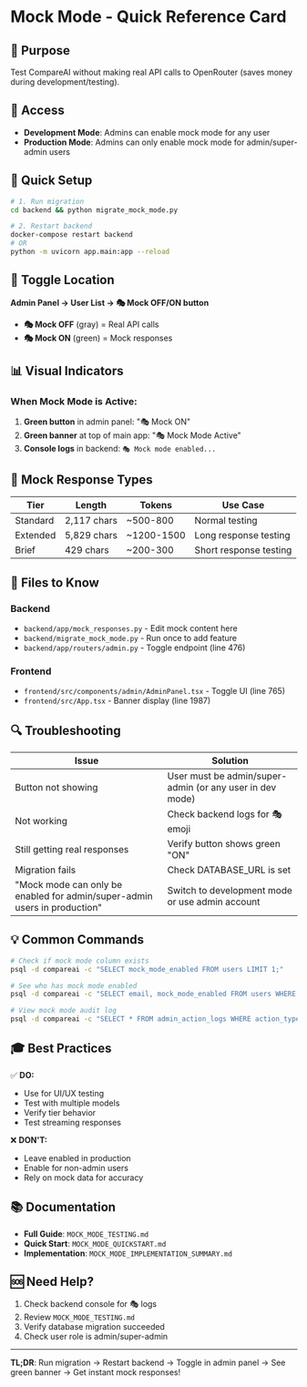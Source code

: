 # Mock Mode - Quick Reference Card

## 🎯 Purpose

Test CompareAI without making real API calls to OpenRouter (saves money during development/testing).

## 🔑 Access

- **Development Mode**: Admins can enable mock mode for any user
- **Production Mode**: Admins can only enable mock mode for admin/super-admin users

## 🚀 Quick Setup

```bash
# 1. Run migration
cd backend && python migrate_mock_mode.py

# 2. Restart backend
docker-compose restart backend
# OR
python -m uvicorn app.main:app --reload
```

## 📍 Toggle Location

**Admin Panel → User List → 🎭 Mock OFF/ON button**

- **🎭 Mock OFF** (gray) = Real API calls
- **🎭 Mock ON** (green) = Mock responses

## 📊 Visual Indicators

### When Mock Mode is Active:

1. **Green button** in admin panel: "🎭 Mock ON"
2. **Green banner** at top of main app: "🎭 Mock Mode Active"
3. **Console logs** in backend: `🎭 Mock mode enabled...`

## 🧪 Mock Response Types

| Tier     | Length      | Tokens     | Use Case               |
| -------- | ----------- | ---------- | ---------------------- |
| Standard | 2,117 chars | ~500-800   | Normal testing         |
| Extended | 5,829 chars | ~1200-1500 | Long response testing  |
| Brief    | 429 chars   | ~200-300   | Short response testing |

## 📝 Files to Know

### Backend

- `backend/app/mock_responses.py` - Edit mock content here
- `backend/migrate_mock_mode.py` - Run once to add feature
- `backend/app/routers/admin.py` - Toggle endpoint (line 476)

### Frontend

- `frontend/src/components/admin/AdminPanel.tsx` - Toggle UI (line 765)
- `frontend/src/App.tsx` - Banner display (line 1987)

## 🔍 Troubleshooting

| Issue                                                                     | Solution                                                 |
| ------------------------------------------------------------------------- | -------------------------------------------------------- |
| Button not showing                                                        | User must be admin/super-admin (or any user in dev mode) |
| Not working                                                               | Check backend logs for 🎭 emoji                          |
| Still getting real responses                                              | Verify button shows green "ON"                           |
| Migration fails                                                           | Check DATABASE_URL is set                                |
| "Mock mode can only be enabled for admin/super-admin users in production" | Switch to development mode or use admin account          |

## 💡 Common Commands

```bash
# Check if mock mode column exists
psql -d compareai -c "SELECT mock_mode_enabled FROM users LIMIT 1;"

# See who has mock mode enabled
psql -d compareai -c "SELECT email, mock_mode_enabled FROM users WHERE mock_mode_enabled = true;"

# View mock mode audit log
psql -d compareai -c "SELECT * FROM admin_action_logs WHERE action_type = 'toggle_mock_mode' ORDER BY created_at DESC LIMIT 10;"
```

## 🎓 Best Practices

✅ **DO:**

- Use for UI/UX testing
- Test with multiple models
- Verify tier behavior
- Test streaming responses

❌ **DON'T:**

- Leave enabled in production
- Enable for non-admin users
- Rely on mock data for accuracy

## 📚 Documentation

- **Full Guide**: `MOCK_MODE_TESTING.md`
- **Quick Start**: `MOCK_MODE_QUICKSTART.md`
- **Implementation**: `MOCK_MODE_IMPLEMENTATION_SUMMARY.md`

## 🆘 Need Help?

1. Check backend console for 🎭 logs
2. Review `MOCK_MODE_TESTING.md`
3. Verify database migration succeeded
4. Check user role is admin/super-admin

---

**TL;DR**: Run migration → Restart backend → Toggle in admin panel → See green banner → Get instant mock responses!
